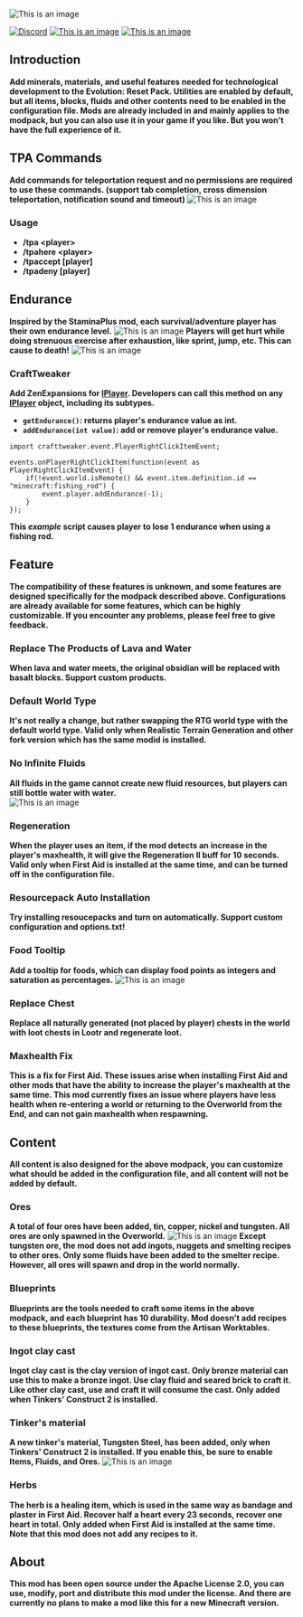 ![This is an image](https://s1.ax1x.com/2023/07/23/pCq54Ag.png)

[![Discord](https://img.shields.io/discord/1321045735055163402?logo=discord&color=949af1)](https://discord.gg/JdrzWQvT3v)
[![This is an image](https://cf.way2muchnoise.eu/versions/702132.svg)](https://www.curseforge.com/minecraft/mc-mods/er-core/files)
[![This is an image](https://cf.way2muchnoise.eu/full_702132_downloads.svg)](https://www.curseforge.com/minecraft/mc-mods/er-core)
## Introduction
**Add minerals, materials, and useful features needed for technological development to the Evolution: Reset Pack. Utilities are enabled by default, but all items, blocks, fluids and other contents need to be enabled in the configuration file. Mods are already included in and mainly applies to the modpack, but you can also use it in your game if you like. But you won't have the full experience of it.**  
## TPA Commands
**Add commands for teleportation request and no permissions are required to use these commands. (support tab completion, cross dimension teleportation, notification sound and timeout)**
![This is an image](https://s21.ax1x.com/2025/03/08/pEtatfA.png)
### Usage
- **/tpa \<player>**
- **/tpahere \<player>**
- **/tpaccept [player]**
- **/tpadeny [player]**
## Endurance
**Inspired by the StaminaPlus mod, each survival/adventure player has their own endurance level.**
![This is an image](https://s21.ax1x.com/2025/01/17/pEFjDr8.png)
**Players will get hurt while doing strenuous exercise after exhaustion, like sprint, jump, etc. This can cause to death!**
![This is an image](https://s21.ax1x.com/2025/01/17/pEFjTZF.png)
### CraftTweaker
**Add ZenExpansions for [IPlayer](https://docs.blamejared.com/1.12/en/Vanilla/Players/IPlayer). Developers can call this method on any [IPlayer](https://docs.blamejared.com/1.12/en/Vanilla/Players/IPlayer) object, including its subtypes.**
- **`getEndurance()`: returns player's endurance value as int.**
- **`addEndurance(int value)`: add or remove player's endurance value.**
```zenscript
import crafttweaker.event.PlayerRightClickItemEvent;

events.onPlayerRightClickItem(function(event as PlayerRightClickItemEvent) {
    if(!event.world.isRemote() && event.item.definition.id == "minecraft:fishing_rod") {
        event.player.addEndurance(-1);
    }
});
```
**This *example* script causes player to lose 1 endurance when using a fishing rod.**
## Feature  
**The compatibility of these features is unknown, and some features are designed specifically for the modpack described above. Configurations are already available for some features, which can be highly customizable. If you encounter any problems, please feel free to give feedback.**
### Replace The Products of Lava and Water  
**When lava and water meets, the original obsidian will be replaced with basalt blocks. Support custom products.**
### Default World Type  
**It's not really a change, but rather swapping the RTG world type with the default world type. Valid only when Realistic Terrain Generation and other fork version which has the same modid is installed.**  
### No Infinite Fluids
**All fluids in the game cannot create new fluid resources, but players can still bottle water with water.**  
![This is an image](https://s1.ax1x.com/2022/12/28/pSSP7Sx.png)
### Regeneration  
**When the player uses an item, if the mod detects an increase in the player's maxhealth, it will give the Regeneration II buff for 10 seconds. Valid only when First Aid is installed at the same time, and can be turned off in the configuration file.**
### Resourcepack Auto Installation
**Try installing resoucepacks and turn on automatically. Support custom configuration and options.txt!**
### Food Tooltip
**Add a tooltip for foods, which can display food points as integers and saturation as percentages.**
![This is an image](https://s21.ax1x.com/2025/02/06/pEe42rD.png)
### Replace Chest
**Replace all naturally generated (not placed by player) chests in the world with loot chests in Lootr and regenerate loot.**
### Maxhealth Fix  
**This is a fix for First Aid. These issues arise when installing First Aid and other mods that have the ability to increase the player's maxhealth at the same time. This mod currently fixes an issue where players have less health when re-entering a world or returning to the Overworld from the End, and can not gain maxhealth when respawning.**
## Content  
**All content is also designed for the above modpack, you can customize what should be added in the configuration file, and all content will not be added by default.**  
### Ores  
**A total of four ores have been added, tin, copper, nickel and tungsten. All ores are only spawned in the Overworld.**
![This is an image](https://s11.ax1x.com/2024/02/13/pF8Bv8I.png)
**Except tungsten ore, the mod does not add ingots, nuggets and smelting recipes to other ores. Only some fluids have been added to the smelter recipe. However, all ores will spawn and drop in the world normally.**  
### Blueprints  
**Blueprints are the tools needed to craft some items in the above modpack, and each blueprint has 10 durability. Mod doesn't add recipes to these blueprints, the textures come from the Artisan Worktables.**  
### Ingot clay cast  
**Ingot clay cast is the clay version of ingot cast. Only bronze material can use this to make a bronze ingot. Use clay fluid and seared brick to craft it. Like other clay cast, use and craft it will consume the cast. Only added when Tinkers' Construct 2 is installed.**  
### Tinker's material  
**A new tinker's material,  Tungsten Steel, has been added, only when Tinkers' Construct 2 is installed. If you enable this, be sure to enable Items, Fluids, and Ores.**
![This is an image](https://s11.ax1x.com/2024/02/13/pF8BzxP.png)
### Herbs  
**The herb is a healing item, which is used in the same way as bandage and plaster in First Aid. Recover half a heart every 23 seconds, recover one heart in total. Only added when First Aid is installed at the same time. Note that this mod does not add any recipes to it.**  
## About  
**This mod has been open source under the Apache License 2.0, you can use, modify, port and distribute this mod under the license. And there are currently no plans to make a mod like this for a new Minecraft version.**